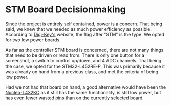 
# STM Board Decisionmaking

Since the project is entirely self contained, power is a concern. That being said, we knew that we needed as much power efficiency as possible. According to [Digi-Key's](https://www.digikey.com/en/maker/blogs/2020/understanding-stm32-naming-conventions) website, the flag after "STM" is the type. We opted for two low power boards. 

As far as the controller STM board is concerned, there are not many things that need to be driven or read from. There is only one button for a screenshot, a switch to control up/down, and 4 ADC channels. That being the case,
we opted for the STM32-L452RE-P. This was primarily because it was already on hand from a previous class, and met the criteria of being low power. 

Had we not had that board on hand, a good alternative would have been the [Nucleo-L432KC](https://www.st.com/en/evaluation-tools/nucleo-l432kc.html#st_all-features_sec-nav-tab) as it still has the same functionality, is still low power, but has even fewer wasted pins than on the currently selected board. 
